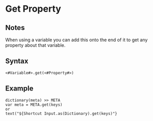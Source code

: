 # Get Property

## Notes
When using a variable you can add this onto the end of it to get any property about that variable.

## Syntax

```
<#Variable#>.get(<#Property#>)
```

## Example
```
dictionary(meta) >> META
var meta = META.get(keys)
or
text("${Shortcut Input.as(Dictionary).get(keys)"}
```